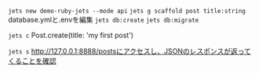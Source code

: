 `jets new demo-ruby-jets --mode api`
`jets g scaffold post title:string`
database.ymlと.envを編集
`jets db:create`
`jets db:migrate`

`jets c`
Post.create(title: 'my first post')

`jets s`
http://127.0.0.1:8888/postsにアクセスし、JSONのレスポンスが返ってくることを確認
